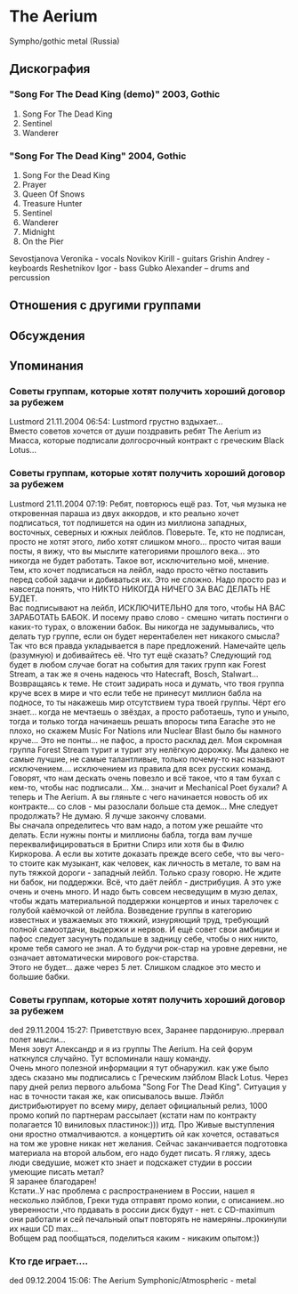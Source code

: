 # The Aerium

Sympho/gothic metal (Russia)

## Дискография

### "Song For The Dead King (demo)" 2003, Gothic

1. Song For The Dead King
2. Sentinel
3. Wanderer

### "Song For The Dead King" 2004, Gothic

1. Song For the Dead King 
2. Prayer 
3. Queen Of Snows 
4. Treasure Hunter 
5. Sentinel 
6. Wanderer 
7. Midnight 
8. On the Pier 

Sevostjanova Veronika - vocals
Novikov Kirill - guitars
Grishin Andrey - keyboards
Reshetnikov Igor - bass
Gubko Alexander – drums and percussion


## Отношения с другими группами


## Обсуждения


## Упоминания

### Советы группам, которые хотят получить хороший договор за рубежем

Lustmord 21.11.2004 06:54:
Lustmord грустно вздыхает...<BR>Вместо советов хочется от души поздравить ребят The Aerium из Миасса, которые подписали долгосрочный контракт с греческим Black Lotus...<BR>

### Советы группам, которые хотят получить хороший договор за рубежем

Lustmord 21.11.2004 07:19:
Ребят, повторюсь ещё раз. Тот, чья музыка не откровенная параша из двух аккордов, и кто реально хочет подписаться, тот подпишется на один из миллиона западных, восточных, северных и южных лейблов. Поверьте. Те, кто не подписан, просто не хотят этого, либо хотят слишком много...   просто читая ваши посты, я вижу, что вы мыслите категориями прошлого века... это никогда не будет работать. Такое вот, исключительно моё, мнение. <BR>Тем, кто хочет подписаться на лейбл, надо просто чётко поставить перед собой задачи и добиваться их. Это не сложно. Надо просто раз и навсегда понять, что НИКТО НИКОГДА НИЧЕГО ЗА ВАС ДЕЛАТЬ НЕ БУДЕТ. <BR>Вас подписывают на лейбл, ИСКЛЮЧИТЕЛЬНО для того, чтобы НА ВАС ЗАРАБОТАТЬ БАБОК. И посему право слово - смешно читать постинги о каких-то турах, о вложении бабок. Вы никогда не задумывались, что делать тур группе, если он будет нерентабелен нет никакого смысла? Так что вся правда укладывается в паре предложений. Намечайте цель (разумную) и добивайтесь её. Что тут ещё сказать? Следующий год будет в любом случае богат на события для таких групп как Forest Stream, а так же я очень надеюсь что Hatecraft, Bosch, Stalwart...<BR>Возвращаясь к теме. Не стоит задирать носа и думать, что твоя группа круче всех в мире и что если тебе не принесут миллион бабла на подносе, то ты накажешь мир отсутствием тура твоей группы. Чёрт его знает...  когда не мечтаешь о звёздах, а просто работаешь, тупо и уныло, тогда и только тогда начинаешь решать впоросы типа Earache это не плохо, но скажем Music For Nations или Nuclear Blast было бы намного круче... Это не понты... не пафос, а просто расклад дел. Моя скромная группа Forest Stream турит и турит эту нелёгкую дорожку. Мы далеко не самые лучшие, не самые талантливые, только почему-то нас называют исключением.... исключением из правила для всех русских команд. Говорят, что нам дескать очень повезло и всё такое, что я там бухал с кем-то, чтобы нас подписали... Хм... значит и Mechanical Poet бухали? А теперь и The Aerium.  А вы гляньте с чего начинается новость об их контракте... со слов - мы разослали больше ста демок... Мне следует продолжать? Не думаю. Я лучше закончу словами.<BR>Вы сначала определитесь что вам надо, а потом уже решайте что делать. Если нужны понты и миллионы бабла, тогда вам лучше переквалифицироваться в Бритни Спирз или хотя бы в Филю Киркорова. А если вы хотите доказать прежде всего себе, что вы чего-то стоите как музыкант, как человек, как личность в метале, то вам на путь тяжкой дороги - западный лейбл. Только сразу говорю. Не ждите ни бабок, ни поддержки. Всё, что даёт лейбл - дистрибуция. А это уже очень и очень много. И надо быть совсем несведущим в музю делах, чтобы ждать материальной поддержки концертов и иных тарелочек с голубой каёмочкой от лейбла. Возведение группы в категорию известных и уважаемых это тяжкий, изнуряющий труд, требующий полной самоотдачи, выдержки и нервов. И ещё совет свои амбиции и пафос следует засунуть  подальше в задницу себе, чтобы о них никто, кроме тебя самого не знал. А то будучи рок-стар на уровне деревни, не означает автоматически мирового рок-старства.<BR>Этого не будет... даже через 5 лет. Слишком сладкое это место и большие бабки.

### Советы группам, которые хотят получить хороший договор за рубежем

ded 29.11.2004 15:27:
Приветствую всех, Заранее пардонирую..прервал полет мысли...<BR>Меня зовут Александр и я из группы The Aerium. На сей форум наткнулся случайно. Тут вспоминали нашу команду.<BR>Очень много полезной информации я тут обнаружил. как уже было здесь сказано мы подписались с Греческим лэйблом Black Lotus. Через пару дней релиз первого альбома "Song For The Dead King". Ситуация у нас в точности такая же, как описывалось выше. Лэйбл дистрибьютирует по всему миру, делает официальный релиз, 1000 промо копий по партнерам рассылает (кстати нам по контракту полагается 10 виниловых пластинок:))) итд. Про Живые выступления они яростно отмалчиваются. а концертить ой как хочется, оставаться на том же уровне никак нет желания. Сейчас заканчивается подготовка материала на второй альбом, его надо будет писать. Я гляжу, здесь люди сведушие, может кто знает и подскажет студии в россии умеющие писать метал? <BR>Я заранее благодарен!<BR>Кстати..У нас проблема с распространением в России, нашел я несколько лэйблов, Греки туда отправят промо копии, с описанием..но уверенности ,что прдавать в россии диск будут - нет. с CD-maximum они работали и сей печальный опыт повторять не намеряны..прокинули их наши CD max...<BR>Вобщем рад пообщаться, поделиться каким - никаким опытом:))

### Кто где играет....

ded 09.12.2004 15:06:
The Aerium Symphonic/Atmospheric - metal

